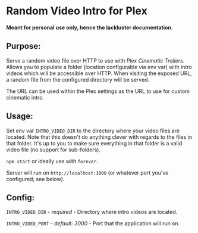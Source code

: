 # Random Video Intro for Plex

**Meant for personal use only, hence the lackluster documentation.**

## Purpose:
Serve a random video file over HTTP to use with *Plex Cinematic Trailers*. Allows you to populate a folder (location
configurable via env var) with intro videos which will be accessible over HTTP. When visiting the exposed URL, a random
file from the configured directory will be served.

The URL can be used within the Plex settings as the URL to use for custom cinematic intro.

## Usage:
Set env var `INTRO_VIDEO_DIR` to the directory where your video files are located. Note that this doesn't do anything
clever with regards to the files in that folder. It's up to you to make sure everything in that folder is a valid video
file (no support for sub-folders).

`npm start` or ideally use with `forever`.

Server will run on `http://localhost:3000` (or whatever port you've configured; see below).

## Config:
`INTRO_VIDEO_DIR` - *required* - Directory where intro videos are located.

`INTRO_VIDEO_PORT` - *default: 3000* - Port that the application will run on.
